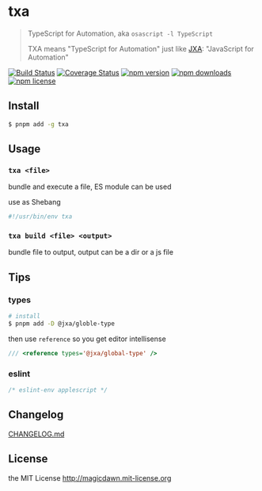 # txa

> TypeScript for Automation, aka `osascript -l TypeScript` <br />
>
> TXA means "TypeScript for Automation" just like [JXA](https://github.com/JXA-Cookbook/JXA-Cookbook/wiki): "JavaScript for Automation"

<!-- [![Build Status](https://img.shields.io/travis/magicdawn/txa.svg?style=flat-square)](https://travis-ci.org/magicdawn/txa) -->

[![Build Status](https://img.shields.io/github/checks-status/magicdawn/txa/master?style=flat-square)](https://github.com/magicdawn/txa/actions/workflows/ci.yml)
[![Coverage Status](https://img.shields.io/codecov/c/github/magicdawn/txa.svg?style=flat-square)](https://codecov.io/gh/magicdawn/txa)
[![npm version](https://img.shields.io/npm/v/txa.svg?style=flat-square)](https://www.npmjs.com/package/txa)
[![npm downloads](https://img.shields.io/npm/dm/txa.svg?style=flat-square)](https://www.npmjs.com/package/txa)
[![npm license](https://img.shields.io/npm/l/txa.svg?style=flat-square)](http://magicdawn.mit-license.org)

## Install

```sh
$ pnpm add -g txa
```

## Usage

### `txa <file>`

bundle and execute a file, ES module can be used

use as Shebang

```ts
#!/usr/bin/env txa
```

### `txa build <file> <output>`

bundle file to output, output can be a dir or a js file

## Tips

### types

```sh
# install
$ pnpm add -D @jxa/globle-type
```

then use `reference` so you get editor intellisense

```ts
/// <reference types='@jxa/global-type' />
```

### eslint

```js
/* eslint-env applescript */
```

## Changelog

[CHANGELOG.md](CHANGELOG.md)

## License

the MIT License http://magicdawn.mit-license.org
